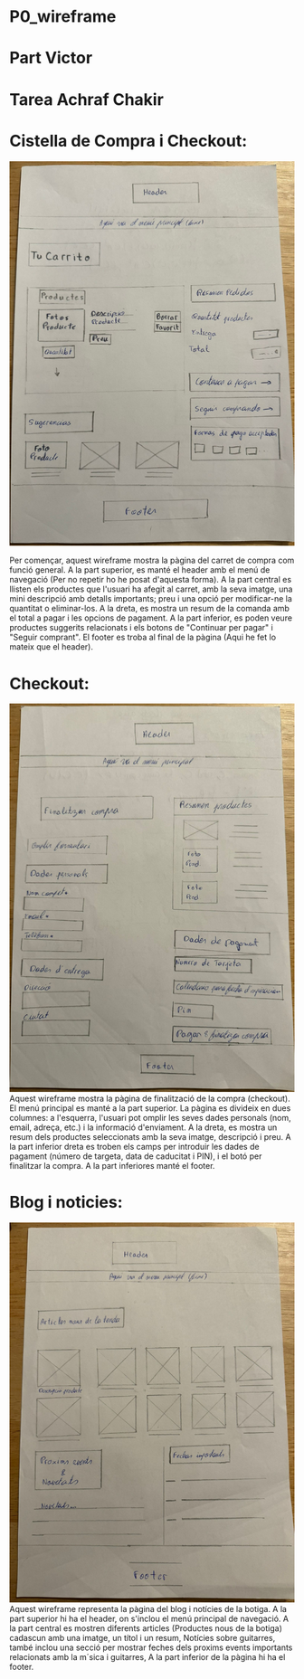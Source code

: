 # P0_wireframe





# Part Victor







# Tarea Achraf Chakir

# Cistella de Compra i Checkout:
![Wireframe de La part de cistella de compra](<Imatges/Cistella de Compra.jpeg>)

Per començar, aquest wireframe mostra la pàgina del carret de compra com funció general. A la part superior, es manté el header amb el menú de navegació (Per no repetir ho he posat d'aquesta forma). A la part central es llisten els productes que l'usuari ha afegit al carret, amb la seva imatge, una mini descripció amb detalls importants; preu i una opció per modificar-ne la quantitat o eliminar-los. A la dreta, es mostra un resum de la comanda amb el total a pagar i les opcions de pagament. A la part inferior, es poden veure productes suggerits relacionats i els botons de "Continuar per pagar" i "Seguir comprant". El footer es troba al final de la pàgina (Aqui he fet lo mateix que el header).

# Checkout: 
![Wireframe de la pagina del checkout](Imatges/Checkout.jpeg)
Aquest wireframe mostra la pàgina de finalització de la compra (checkout). El menú principal es manté a la part superior. La pàgina es divideix en dues columnes: a l'esquerra, l'usuari pot omplir les seves dades personals (nom, email, adreça, etc.) i la informació d'enviament. A la dreta, es mostra un resum dels productes seleccionats amb la seva imatge, descripció i preu. A la part inferior dreta es troben els camps per introduir les dades de pagament (número de targeta, data de caducitat i PIN), i el botó per finalitzar la compra. A la part inferiores manté el footer.

# Blog i noticies:
![Wirefram per la pagina de blog i noticies](<Imatges/Blog i noticies.jpeg>)
Aquest wireframe representa la pàgina del blog i notícies de la botiga. A la part superior hi ha el header, on s'inclou el menú principal de navegació. A la part central es mostren diferents articles (Productes nous de la botiga) cadascun amb una imatge, un títol i un resum,  Notícies sobre guitarres, també inclou una secció per mostrar feches dels proxims events importants relacionats amb la m´sica i guitarres, A la part inferior de la pàgina hi ha el footer.


